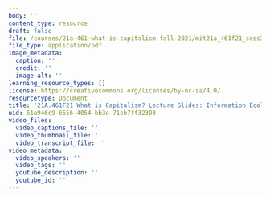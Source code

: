 ```yaml
---
body: ''
content_type: resource
draft: false
file: /courses/21a-461-what-is-capitalism-fall-2021/mit21a_461f21_sess3_sess4.pdf
file_type: application/pdf
image_metadata:
  caption: ''
  credit: ''
  image-alt: ''
learning_resource_types: []
license: https://creativecommons.org/licenses/by-nc-sa/4.0/
resourcetype: Document
title: '21A.461F21 What is Capitalism? Lecture Slides: Information Ecologies '
uid: 61a946c9-6556-4054-bb3e-71eb7ff32303
video_files:
  video_captions_file: ''
  video_thumbnail_file: ''
  video_transcript_file: ''
video_metadata:
  video_speakers: ''
  video_tags: ''
  youtube_description: ''
  youtube_id: ''
---
```

